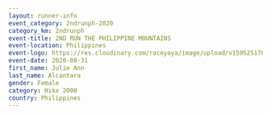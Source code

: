 ```yaml
--- 
layout: runner-info 
event_category: 2ndrunph-2020 
category_km: 2ndrunph 
event-title: 2ND RUN THE PHILIPPINE MOUNTAINS 
event-location: Philippines 
event-logo: https://res.cloudinary.com/raceyaya/image/upload/v1595251780/logo/2020/Image_ds2u6w.jpg 
event-date: 2020-08-31 
first_name: Julie Ann
last_name: Alcantara
gender: Female
category: Hike 2000
country: Philippines
--- 
```

